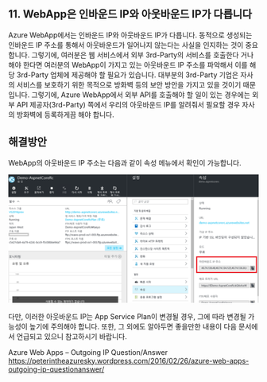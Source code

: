 ## 11. WebApp은 인바운드 IP와 아웃바운드 IP가 다릅니다

Azure WebApp에서는 인바운드 IP와 아웃바운드 IP가 다릅니다. 동적으로 생성되는 인바운드 IP 주소를 통해서 아웃바운드가 일어나지 않는다는 사실을 인지하는 것이 중요합니다. 그렇기에, 여러분은 웹 서비스에서 외부 3rd-Party의 서비스를 호출한다 거나 해야 한다면 여러분의 WebApp이 가지고 있는 아웃바운드 IP 주소를 파악해서 이를 해당 3rd-Party 업체에 제공해야 할 필요가 있습니다. 대부분의 3rd-Party 기업은 자사의 서비스를 보호하기 위한 목적으로 방화벽 등의 보안 방안을 가지고 있을 것이기 때문입니다. 그렇기에, Azure WebApp에서 외부 API를 호출해야 할 일이 있는 경우에는 외부 API 제공자(3rd-Party) 쪽에서 우리의 아웃바운드 IP를 알려줘서 필요할 경우 자사의 방화벽에 등록하게끔 해야 합니다.

## 해결방안

WebApp의 아웃바운드 IP 주소는 다음과 같이 속성 메뉴에서 확인이 가능합니다.

![참고 이미지](images/webappOutboundIP.png)

다만, 이러한 아웃바운드 IP는 App Service Plan이 변경될 경우, 그에 따라 변경될 가능성이 높기에 주의해야 합니다. 또한, 그 외에도 알아두면 좋을만한 내용이 다음 문서에서 언급되고 있으니 참고하시기 바랍니다.

Azure Web Apps – Outgoing IP Question/Answer    
https://peterintheazuresky.wordpress.com/2016/02/26/azure-web-apps-outgoing-ip-questionanswer/
